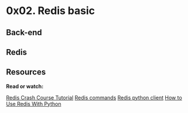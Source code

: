 # 0x02. Redis basic

## Back-end

## Redis

## Resources

__Read or watch:__

[Redis Crash Course Tutorial](https://www.youtube.com/watch?v=Hbt56gFj998)
[Redis commands](https://redis.io/docs/latest/commands/)
[Redis python client](https://redis-py.readthedocs.io/en/stable/)
[How to Use Redis With Python](https://realpython.com/python-redis/)

